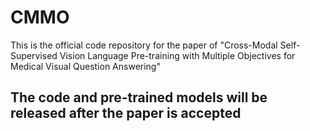 # CMMO
This is the official code repository for the paper of "Cross-Modal Self-Supervised Vision Language Pre-training with Multiple Objectives for Medical Visual Question Answering"

## The code and pre-trained models will be released after the paper is accepted
